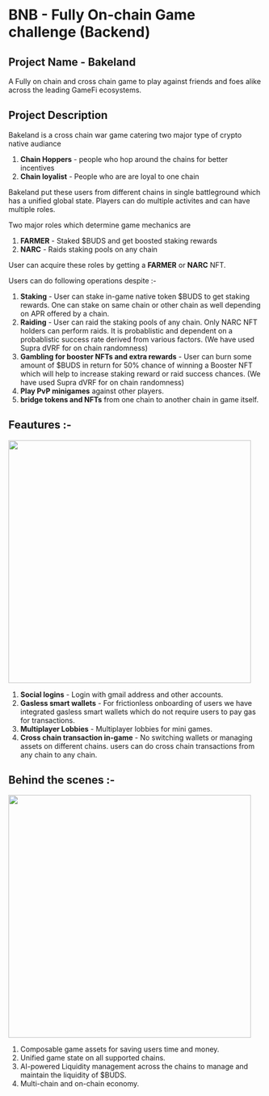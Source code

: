 # BNB - Fully On-chain Game challenge (Backend)

## Project Name - Bakeland

A Fully on chain and cross chain game to play against friends and foes alike across the leading GameFi ecosystems. 

## Project Description

Bakeland is a cross chain war game catering two major type of crypto native audiance 
  1. **Chain Hoppers** - people who hop around the chains for better incentives
  2. **Chain loyalist** - People who are are loyal to one chain

Bakeland put these users from different chains in single battleground which has a unified global state. Players can do multiple activites and can have multiple roles.

Two major roles which determine game mechanics are 
  1. **FARMER** - Staked $BUDS and get boosted staking rewards
  2. **NARC** - Raids staking pools on any chain

User can acquire these roles by getting a **FARMER** or **NARC** NFT. 

Users can do following operations despite :-

  1. **Staking** - User can stake in-game native token $BUDS to get staking rewards. One can stake on same chain or other chain as well depending on APR offered by a chain.
  2. **Raiding** - User can raid the staking pools of any chain. Only NARC NFT holders can perform raids. It is probablistic and dependent on a probablistic success rate derived from various factors. (We have used Supra dVRF for on chain randomness)
  3. **Gambling for booster NFTs and extra rewards** - User can burn some amount of $BUDS in return for 50% chance of winning a Booster NFT which will help to increase staking reward or raid success chances. (We have used Supra dVRF for on chain randomness)
  4. **Play PvP minigames** against other players.
  5. **bridge tokens and NFTs** from one chain to another chain in game itself.

## Feautures :-
  <img src="https://github.com/user-attachments/assets/d25f5c3d-2dd7-4240-8ff6-fe80cdeba359" width="480">

1. **Social logins** - Login with gmail address and other accounts.
2. **Gasless smart wallets** - For frictionless onboarding of users we have integrated gasless smart wallets which do not require users to pay gas for transactions.
3. **Multiplayer Lobbies** - Multiplayer lobbies for mini games.
4. **Cross chain transaction in-game** - No switching wallets or managing assets on different chains. users can do cross chain transactions from any chain to any chain.

## Behind the scenes :-
  <img src="https://github.com/user-attachments/assets/c14aeccc-d06f-43c6-93cd-dde0ad493869" width="480">

1. Composable game assets for saving users time and money.
2. Unified game state on all supported chains.
3. AI-powered Liquidity management across the chains to manage and maintain the liquidity of $BUDS.
4. Multi-chain and on-chain economy.

